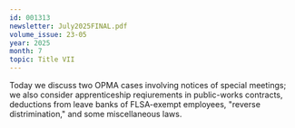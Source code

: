```yaml
---
id: 001313
newsletter: July2025FINAL.pdf
volume_issue: 23-05
year: 2025
month: 7
topic: Title VII
---
```


Today we discuss two OPMA cases involving notices of special meetings; we also consider apprenticeship reqiurements in public-works contracts, deductions from leave banks of FLSA-exempt employees, "reverse distrimination," and some miscellaneous laws.